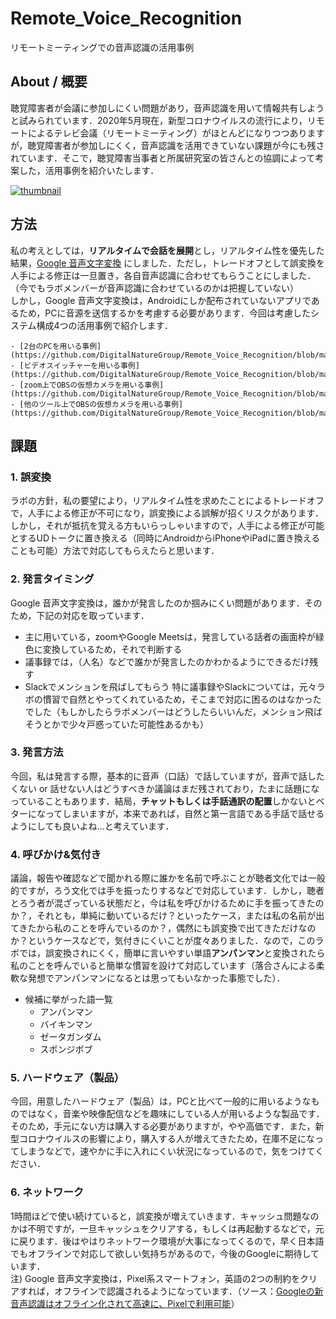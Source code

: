 # Remote_Voice_Recognition
リモートミーティングでの音声認識の活用事例

## About / 概要
聴覚障害者が会議に参加しにくい問題があり，音声認識を用いて情報共有しようと試みられています．2020年5月現在，新型コロナウイルスの流行により，リモートによるテレビ会議（リモートミーティング）がほとんどになりつつありますが，聴覚障害者が参加しにくく，音声認識を活用できていない課題が今にも残されています．そこで，聴覚障害当事者と所属研究室の皆さんとの協調によって考案した，活用事例を紹介いたします．

[![thumbnail](https://pbs.twimg.com/ext_tw_video_thumb/1260610549529759745/pu/img/Hqi90pq6yoBZvtzT.jpg)](https://twitter.com/ochyai/status/1260610691041357825/video/1)


##  方法
私の考えとしては，**リアルタイムで会話を展開**とし，リアルタイム性を優先した結果，[Google 音声文字変換](https://play.google.com/store/apps/details?id=com.google.audio.hearing.visualization.accessibility.scribe&hl=ja)
にしました．ただし，トレードオフとして誤変換を人手による修正は一旦置き，各自音声認識に合わせてもらうことにしました．（今でもラボメンバーが音声認識に合わせているのかは把握していない）  
しかし，Google 音声文字変換は，Androidにしか配布されていないアプリであるため，PCに音源を送信するかを考慮する必要があります．今回は考慮したシステム構成4つの活用事例で紹介します．

    - [2台のPCを用いる事例](https://github.com/DigitalNatureGroup/Remote_Voice_Recognition/blob/master/case/Using_2pc)
    - [ビデオスイッチャーを用いる事例](https://github.com/DigitalNatureGroup/Remote_Voice_Recognition/blob/master/case/Using_VideoSwitcher)
    - [zoom上でOBSの仮想カメラを用いる事例](https://github.com/DigitalNatureGroup/Remote_Voice_Recognition/blob/master/case/Using_OBS_in_zoom)
    - [他のツール上でOBSの仮想カメラを用いる事例](https://github.com/DigitalNatureGroup/Remote_Voice_Recognition/blob/master/case/Using_in_Other)



## 課題
### 1. 誤変換
ラボの方針，私の要望により，リアルタイム性を求めたことによるトレードオフで，人手による修正が不可になり，誤変換による誤解が招くリスクがあります．しかし，それが抵抗を覚える方もいらっしゃいますので，人手による修正が可能とするUDトークに置き換える（同時にAndroidからiPhoneやiPadに置き換えることも可能）方法で対応してもらえたらと思います．

### 2. 発言タイミング
Google 音声文字変換は，誰かが発言したのか掴みにくい問題があります．そのため，下記の対応を取っています．
  - 主に用いている，zoomやGoogle Meetsは，発言している話者の画面枠が緑色に変換しているため，それで判断する
  - 議事録では，（人名）などで誰かが発言したのかわかるようにできるだけ残す
  - Slackでメンションを飛ばしてもらう
特に議事録やSlackについては，元々ラボの慣習で自然とやってくれているため，そこまで対応に困るのはなかったでした（もしかしたらラボメンバーはどうしたらいいんだ，メンション飛ばそうとかで少々戸惑っていた可能性あるかも）

### 3. 発言方法
今回，私は発言する際，基本的に音声（口話）で話していますが，音声で話したくない or 話せない人はどうすべきか議論はまだ残されており，たまに話題になっていることもあります．結局，**チャットもしくは手話通訳の配置**しかないとベターになってしまいますが，本来であれば，自然と第一言語である手話で話せるようにしても良いよね…と考えています．

### 4. 呼びかけ&気付き
議論，報告や確認などで聞かれる際に誰かを名前で呼ぶことが聴者文化では一般的ですが，ろう文化では手を振ったりするなどで対応しています．しかし，聴者とろう者が混ざっている状態だと，今は私を呼びかけるために手を振ってきたのか？，それとも，単純に動いているだけ？といったケース，または私の名前が出てきたから私のことを呼んでいるのか？，偶然にも誤変換で出てきただけなのか？というケースなどで，気付きにくいことが度々ありました．なので，このラボでは，誤変換されにくく，簡単に言いやすい単語**アンパンマン**と変換されたら私のことを呼んでいると簡単な慣習を設けて対応しています（落合さんによる柔軟な発想でアンパンマンになるとは思ってもいなかった事態でした）．  
   - 候補に挙がった語一覧
      - アンパンマン
      - バイキンマン
      - ゼータガンダム
      - スポンジボブ

### 5. ハードウェア（製品）
今回，用意したハードウェア（製品）は，PCと比べて一般的に用いるようなものではなく，音楽や映像配信などを趣味にしている人が用いるような製品です．そのため，手元にない方は購入する必要がありますが，やや高価です．また，新型コロナウイルスの影響により，購入する人が増えてきたため，在庫不足になってしまうなどで，速やかに手に入れにくい状況になっているので，気をつけてください．
  
### 6. ネットワーク
1時間ほどで使い続けていると，誤変換が増えていきます．キャッシュ問題なのかは不明ですが，一旦キャッシュをクリアする，もしくは再起動するなどで，元に戻ります．後はやはりネットワーク環境が大事になってくるので，早く日本語でもオフラインで対応して欲しい気持ちがあるので，今後のGoogleに期待しています．   
注) Google 音声文字変換は，Pixel系スマートフォン，英語の2つの制約をクリアすれば，オフラインで認識されるようになっています．（ソース：[Googleの新音声認識はオフライン化されて高速に、Pixelで利用可能](https://jp.techcrunch.com/2019/03/13/2019-03-12-googles-new-voice-recognition-system-works-instantly-and-offline-if-you-have-a-pixel/)）
